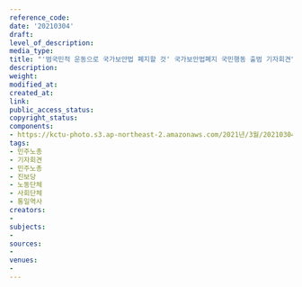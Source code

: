 ```yaml
---
reference_code: 
date: '20210304'
draft: 
level_of_description: 
media_type: 
title: "'범국민적 운동으로 국가보안법 폐지할 것' 국가보안법폐지 국민행동 출범 기자회견"
description: 
weight: 
modified_at: 
created_at: 
link: 
public_access_status: 
copyright_status: 
components:
- https://kctu-photo.s3.ap-northeast-2.amazonaws.com/2021년/3월/20210304-'범국민적+운동으로+국가보안법+폐지할+것'+국가보안법폐지+국민행동+출범+기자회견_민주노총_기자회견_민주노총_진보당_노동단체_사회단체_통일역사/_1DX2446.jpg
tags:
- 민주노총
- 기자회견
- 민주노총
- 진보당
- 노동단체
- 사회단체
- 통일역사
creators:
- 
subjects:
- 
sources:
- 
venues:
- 
---
```

